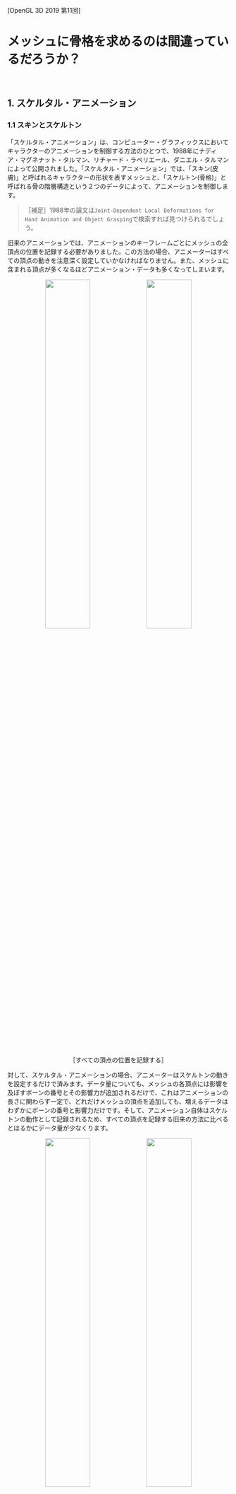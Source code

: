 [OpenGL 3D 2019 第11回]

# メッシュに骨格を求めるのは間違っているだろうか？

<br>

## 1. スケルタル・アニメーション

### 1.1 スキンとスケルトン

「スケルタル・アニメーション」は、コンピューター・グラフィックスにおいてキャラクターのアニメーションを制御する方法のひとつで、1988年にナディア・マグネナット・タルマン、リチャード・ラペリエール、ダニエル・タルマンによって公開されました。「スケルタル・アニメーション」では、「スキン(皮膚)」と呼ばれるキャラクターの形状を表すメッシュと、「スケルトン(骨格)」と呼ばれる骨の階層構造という２つのデータによって、アニメーションを制御します。

>［補足］1988年の論文は`Joint-Dependent Local Deformations for Hand Animation and Object Grasping`で検索すれば見つけられるでしょう。

旧来のアニメーションでは、アニメーションのキーフレームごとにメッシュの全頂点の位置を記録する必要がありました。この方法の場合、アニメーターはすべての頂点の動きを注意深く設定していかなければなりません。また、メッシュに含まれる頂点が多くなるほどアニメーション・データも多くなってしまいます。

<div style="text-align: center;width: 100%;">
<img src="images/11_hand_vertices_0.png" style="width:45%; margin-left:auto; margin-right:auto"/>
<img src="images/11_hand_vertices_1.png" style="width:45%; margin-left:auto; margin-right:auto"/>
</div>
<div style="text-align: center;">［すべての頂点の位置を記録する］</div>

対して、スケルタル・アニメーションの場合、アニメーターはスケルトンの動きを設定するだけで済みます。データ量についても、メッシュの各頂点には影響を及ぼすボーンの番号とその影響力が追加されるだけで、これはアニメーションの長さに関わらず一定で、どれだけメッシュの頂点を追加しても、増えるデータはわずかにボーンの番号と影響力だけです。そして、アニメーション自体はスケルトンの動作として記録されるため、すべての頂点を記録する旧来の方法に比べるとはるかにデータ量が少なくります。

<div style="text-align: center;width: 100%;">
<img src="images/11_hand_skeleton_0.png" style="width:45%; margin-left:auto; margin-right:auto"/>
<img src="images/11_hand_skeleton_1.png" style="width:45%; margin-left:auto; margin-right:auto"/>
</div>
<div style="text-align: center;">［骨の回転だけを記録する。頂点は対応する骨に追従する］</div>

もちろん、スケルタル・アニメーションにも問題がないわけではありません。まずスケルトンのアニメーションを頂点に反映しなければならないため、頂点ごとに必要な計算量が増えます。さらに、スケルトンをアニメーションさせるプログラムは、旧来の手法と比べて複雑なものになってしまいます。

こういった理由から、初学者にとってスケルタル・アニメーションを自力で完成させることは非常に時間がかかるものにならざるを得ません。とはいえ、アニメーションのないゲームは味気ないものになりがちです。<br>そこで今回は、こちらでスケルタル・アニメーションを行うプログラムを用意して、みなさんにはそれを組み込んでもらうことにしました。

### 1.2 スケルタル・アニメーションを扱うファイルを追加する

それではスケルタル・アニメーションを扱うためのファイルを追加しましょう。以下のURLから「SkeketalMesh用追加プログラム.zip」というファイルをダウンロードして展開してください。

`https://github.com/tn-mai/OpenGL3D2019/tree/master/Doc`

展開したフォルダには、ResフォルダとSrcフォルダが含まれているはずです。この2つのフォルダの中にある全てのファイルを、みなさんのプロジェクトのResフォルダとSrcフォルダにコピーしてください。次に、コピーした全てのファイルをみなさんのプロジェクトに追加してください。

なお、この段階ではビルドしてもエラーが発生しますが、このあと解決していきますので今は気にしないでください。

### 1.3 main関数にスケルタル・アニメーションを利用可能にするプログラムを追加する

ここからは、追加したファイルを皆さんのプロジェクトで動くようにするためのプログラムを追加していきます。
main関数の書かれているファイルを開き、TitleScene.hインクルード文の下に次のプログラムを追加してください。

```diff
 #include <Windows.h>
 #include "Src/GLFWEW.h"
 #include "Src/TitleScene.h"
+#include "Src/SkeletalMesh.h"
 #include <iostream>
```

ファイルの置かれたフォルダによっては、`Src/`の部分は不要かもしれません。上記のプログラムを追加したとき、もし赤い波線が表示されるようなら`Src/`を消して`#include "SkeletalMesh.h"`と書いてみてください。

「SkeletalMesh.h(すけるたる・めっしゅ・どっと・えいち)」は、スケルタル・アニメーション用のクラスや関数が宣言されているヘッダーファイルです。

次に、スケルタル・アニメーション用のシステムを初期化するプログラムを追加します。<br>
main関数のGLFWEWを初期化するプログラムの下に、次のプログラムを追加してください。

```diff
 GLFWEW::Window& window = GLFWEW::Window::Instance();
 window.Init(1280, 720, u8"アクションゲーム");
+
+// スケルタル・アニメーションを利用可能にする.
+Mesh::SkeletalAnimation::Initialize();

 SceneStack& sceneStack = SceneStack::Instance();
 sceneStack.Push(std::make_shared<TitleScene>());
```

続いて、毎フレーム必要な処理を追加します。

```diff
       if (MessageBox(nullptr, L"ゲームを終了しますか？", L"終了", MB_OKCANCEL) == IDOK) {
         break;
       }
     }
+
+    // スケルタル・アニメーション用データの作成準備.
+    Mesh::SkeletalAnimation::ResetUniformData();

      sceneStack.Update(deltaTime);
+
+    // スケルタル・アニメーション用データをGPUメモリに転送.
+    Mesh::SkeletalAnimation::UploadUniformData();

     //バックバッファを消去する
     glClearColor(0.8f, 0.2f, 0.1f, 1.0f);
     glClear(GL_COLOR_BUFFER_BIT | GL_DEPTH_BUFFER_BIT);
```

スケルタル・アニメーション用のデータは、シーンのUpdate関数内で作成されます。そのため、作成の準備をするResetUniformData(りせっと・ゆにふぉーむ・でーた)関数はシーンのUpdate関数が実行されるすぐ前に書き、作成したデータをGPUメモリに転送するUploadUniformData(あっぷろーど・ゆにふぉーむ・でーた)関数は、Update関数が実行したすぐ後に書いています。

最後に、スケルタル・アニメーションの利用を終了するプログラムを追加します。メインループの下に、次のプログラムを追加してください。

```diff
     sceneStack.Render();
     window.SwapBuffers();
   }
+
+  // スケルタル・アニメーションの利用を終了する.
+  Mesh::SkeletalAnimation::Finalize();
 }
```

これでmain関数へのプログラムの追加は完了です。

### 1.4 Shader::Program::Get関数を追加する

OpenGLで効率的にスケルタル・アニメーションを実行するには、シェーダー・プログラムとの連携が欠かせません。これを可能にするため、シェーダー・プログラムのIDを取得できるようにします。
Shader.hを開き、Programクラスの定義に次のプログラムを追加してください。

```diff
   void SetViewProjectionMatrix(const glm::mat4&);
   void SetModelMatrix(const glm::mat4&);
+
+  /// プログラムIDを取得する.
+  GLuint Get() const { return id; }

 private:
   GLuint id = 0;//プログラムID
```

こういった小さな機能のメンバ関数では、宣言と定義をhファイルとcppファイルに分けて書くほどでもない場合が多いです。そのような場合、上記のプログラムのように、クラス定義の中にメンバ関数の宣言と定義を同時に書くことができます。

### 1.5 Mesh.hにスケルタルメッシュ用の先行宣言を追加する

次はMesh::Bufferクラスに、スケルタル・アニメーション用の機能を追加していきます。<br>
Mesh.hを開き、次の先行宣言を追加してください。

```diff
 //先行宣言
 struct Mesh;
 using MeshPtr = std::shared_ptr<Mesh>;
 class MeshBuffer;
 using MeshBufferPtr = std::shared_ptr<Mesh>;
+
+// スケルタルメッシュ用の先行宣言.
+struct Node;
+struct ExtendedFile;
+using ExtendedFilePtr = std::shared_ptr<ExtendedFile>;
+class SkeletalMesh;
+using SkeletalMeshPtr = std::shared_ptr<SkeletalMesh>;

 /**
 * 頂点データ
 */
```

スケルタル・アニメーションに対応したメッシュは「ExtendedFile(えくすてんでっど・ふぁいる)」型の構造体として管理されます。そして、スケルタル・アニメーションを行う機能を追加したメッシュクラスには「SkeletalMesh(すけるたる・めっしゅ)」という名前を付けました。

### 1.6 Material構造体にスケルタルメッシュ用のシェーダー変数を追加する

スケルタル・アニメーションでは専用のシェーダー・プログラムが必要となります。手始めに、マテリアルが専用シェーダーを保持できるようにします。
Material構造体に次のプログラムを追加してください。

```diff
 struct Material
 {
   glm::vec4 baseColor = glm::vec4(1);
   Texture::Image2DPtr texture;
   Shader::ProgramPtr program;
+  // スケルタルメッシュ用のシェーダー.
+  Shader::ProgramPtr progSkeletalMesh;
 };
```

### 1.7 Mesh::Bufferクラスにスケルタルメッシュ用のメンバを追加する

スケルタル・アニメーションに対応したメッシュを読み込めるように、Mesh::Bufferクラスを拡張します。Mesh::Bufferクラスに次のプログラムを追加してください。

```diff
   void AddCude(const char* name);
+
+  // スケルタル・アニメーションに対応したメッシュの読み込みと取得.
+  bool LoadSkeletalMesh(const char* path);
+  SkeletalMeshPtr GetSkeletalMesh(const char* meshName) const;

 private:
   BufferObject vbo;
   BufferObject ibo;
   GLintptr vboEnd = 0;
   GLintptr iboEnd = 0;
   std::unordered_map<std::string, FilePtr> files;
   Shader::ProgramPtr progStaticMesh;
+
+  // スケルタル・アニメーションに対応したメッシュを保持するメンバ変数.
+  Shader::ProgramPtr progSkeletalMesh;
+  struct MeshIndex {
+    ExtendedFilePtr file;
+    const Node* node = nullptr;
+  };
+  std::unordered_map<std::string, MeshIndex> meshes;
+  std::unordered_map<std::string, ExtendedFilePtr> extendedFiles;
 };
```

上記のプログラムでは、２つのメンバ関数を追加していますが、実はこれらの関数はSkeletalMesh.cppに定義済みです。そのため、宣言さえ行えば使えるようになります。

### 1.8 スケルタル・アニメーション用のシェーダーを読み込む

スケルタル・アニメーションには専用のシェーダーが必要なので、Mesh::Bufferクラスを初期化するときにそれを読み込むプログラムを追加しなければなりません。しかし、そのまえにヘッダーファイルのインクルードを行いましょう。Mesh.cppを開き、Mesh.hのインクルード文の下に次のプログラムを追加してください

```diff
 #include "Mesh.h"
+#include "SkeletalMesh.h"
 #include "json11/json11.hpp"
 #include <glm/gtc/quaternion.hpp>
 #include <glm/gtc/matrix_transform.hpp>
 #include <glm/gtc/constants.hpp>
 #include <fstream>
 #include <algorithm>
 #include <iostream>
```

それでは、シェーダーを読み込みましょう。Buffer::Init関数に、次のプログラムを追加してください。

```diff
   progStaticMesh = Shader::Program::Create("Res/staticMesh.vert", "Res/StaticMesh.frag");
   if (progStaticMesh->IsNull()) {
     return false;
   }
+
+  // スケルタルメッシュ用のシェーダーを読み込む.
+  progSkeletalMesh = Shader::Program::Create(
+    "Res/SkeletalMesh.vert", "Res/SkeletalMesh.frag");
+  if (progSkeletalMesh->IsNull()) {
+    return false;
+  }
+  SkeletalAnimation::BindUniformBlock(progSkeletalMesh);

   vboEnd = 0;
   iboEnd = 0;
   files.reserve(100);
```

上記のプログラムでは、スケルタル・アニメーション用のシェーダーを読み込んだあとで、「BindUniformBlock(ばいんど・ゆにふぉーむ・ぶろっく)」という関数を実行しています。この関数は、スケルタル・アニメーション用に確保したGPUメモリをシェーダーから利用できるように設定します。

### 1.9 マテリアルにスケルタル・アニメーション用のシェーダーを設定する

続いて、読み込んだスケルタル・アニメーション用のシェーダーをマテリアルに設定します。Buffer::CreateMaterial関数に次のプログラムを追加してください。

```diff
 Material Buffer::CreateMaterial(
   const glm::vec4& color, Texture::Image2DPtr texture) const
 {
   Material m;
   m.baseColor = color;
   m.texture = texture;
   m.program = progStaticMesh;
+  m.progSkeletalMesh = progSkeletalMesh;
   return m;
 }
```

### 1.11 スケルタル・アニメーション用のシェーダーにビュープロジェクション行列を設定する

通常のメッシュと同様に、スケルタル・アニメーション用のシェーダーもビュープロジェクション行列を設定する必要があります。この処理はBuffer::SetViewProjectionMatrix関数でやってしまうのがよいでしょう。Buffer::SetViewProjectionMatrix関数に、次のプログラムを追加してください。

```diff
 void Buffer::SetViewProjectionMatrix(const glm::mat4& matVP) const
 {
   progStaticMesh->Use();
   progStaticMesh->SetViewProjectionMatrix(matVP);
+  progSkeletalMesh->Use();
+  progSkeletalMesh->SetViewProjectionMatrix(matVP);
   glUseProgram(0);
 }
```

これでスケルタル・アニメーションを使う準備が完了しました。

<div style="page-break-after: always"></div>

## 2. スケルタル・アニメーションを使う

### 2.1 スケルタル・アニメーションに対応したメッシュを読み込む

それでは、スケルタル・アニメーションを使ってみましょう。手始めに敵キャラクターをアニメーションさせてみます。まずはヘッダーファイルをインクルードしなければなりません。MainGameScene.cppを開き、Mesh.hのインクルード分の下に、次のプログラムを追加してください。

```diff
 #include "GLFWEW.h"
 #include "MainGameScene.h"
 #include "StatusScene.h"
 #include "GameOverscene.h"
+#include "SkeletalMeshActor.h"
 #include <glm/gtc/matrix_transform.hpp>
 #include <glm/gtc/constants.hpp>
 #include <random>
```

スケルタル・アニメーションするメッシュを扱う場合、StaticMeshActorクラスではなく、SkeletalMeshActorクラスを使います。

次に、敵キャラクターのメッシュをスケルタル・アニメーション対応版に切り替えましょう。敵のメッシュは「oni_small.glTF」ですが、実はこのファイルには既にスケルタル・アニメーションのデータが含まれています。ですから、必要なのは読み込む際に使う関数を変更することだけです。ということで、MainGameScene::Initialize関数を、次のように変更してください。

```diff
   meshBuffer.LoadMesh("Res/red_pine_tree.gltf");
   meshBuffer.LoadMesh("Res/bikuni.gltf");
-  meshBuffer.LoadMesh("Res/oni_small.gltf");
+  meshBuffer.LoadSkeletalMesh("Res/oni_small.gltf");
   meshBuffer.LoadMesh("Res/wall_stone.gltf");

   //ハイトマップを作成
   if (!heightMap.LoadFromFile("Res/Terrain.tga", 20.0f, 0.5f))
```

LoadSkeletalMesh(ろーど・すけるたる・めっしゅ)関数は、メッシュに加えてスケルタル・アニメーションに必要なデータも読み込む関数です。LoadMesh関数の代わりにこの関数を使うことで、スケルタル・アニメーションのデータが読み込まれます。

>［補足］LoadSkeletalMesh関数はスケルタル・アニメーションのデータを含まないglTFファイルも読み込めます。もちろん、そのようなメッシュをアニメーションさせることはできません。

### 2.2 SkeletalMeshActorクラスを使う

続いて、敵キャラクターのアクタークラスを、StaticMeshActorからSkeletalMeshActorに変更しましょう。MainGameScene::Initialize関数内の敵を配置するプログラムを、次のように変更してください。

```diff
 const size_t oniCount = 100;
 enemies.Reserve(oniCount);
-const Mesh::FilePtr mesh = meshBuffer.GetFile("Res/oni_small.gltf");
 for (size_t i = 0; i < oniCount; i++)
 {
   //敵の位置を(50,50)-(150,150)の範囲からランダムに選択
   glm::vec3 position(0);
   position.x = std::uniform_real_distribution<float>(50, 150)(rand);
   position.z = std::uniform_real_distribution<float>(50, 150)(rand);
   position.y = heightMap.Height(position);

   //敵の向きをランダムに選択
   glm::vec3 rotation(0);
   rotation.y = std::uniform_real_distribution<float>(0, 6.3f)(rand);
-  StaticMeshActorPtr p = std::make_shared<StaticMeshActor>(
-    mesh, "Kooni", 13, position, rotation);
+  const Mesh::SkeletalMeshPtr mesh = meshBuffer.GetSkeletalMesh("oni_small");
+  SkeletalMeshActorPtr p = std::make_shared<SkeletalMeshActor>(
+    mesh, "Kooni", 13, position, rotation);
+  p->GetMesh()->Play("Run");

   p->colLocal = Collision::Sphere{ glm::vec3(0),1.0f };
   enemies.Add(p);
```

Mesh::Buffer::GetSkeletalMesh関数はMesh::Buffer::GetFile関数と似ていますが、引数が「ファイル名」ではなく「メッシュ名」になっている点に注意してください。これは、glTF形式ではひとつのファイルに複数のメッシュを格納することができるからです。GetFile関数では、簡単さを優先して最初の１つが自動的に選択されるようになっていますが、GetSkeletalMesh関数では、メッシュ名を指定することで、特定のメッシュを選べるように改良しています。

アニメーションを実行するにはSkeletalMesh::Play(すけるたる・めっしゅ・ぷれい)関数を使います。また、SkeltalMeshActorからメッシュを取得するにはSkeletalMeshActor::GetMesh(すけるたる・めっｓｙ・あくたー・げっと・めっしゅ)関数を使います。

SkeletalMesh::Play関数には１～２つの引数を渡すことができます。最初の引数は「再生するアニメーションの名前」です。２つめの引数は「ループ再生の有無」です。この引数にはデフォルト値が設定されているので省略できます。省略するとtrueを指定したのと同じ扱いになります(ループ再生が有効になります)。もし一度だけ再生させたい場合は２つめの引数にfalseを指定します。

プログラムが書けたら、**ビルドして実行してください。**<br>敵キャラクターが歩行アニメーションをしていれば成功です。

>［補足］スケルタル・アニメーションは重い処理なので、Debugビルドではコマ送りのようになってしまうかもしれません。その場合、Releaseビルドで実行するか、敵の数を減らしてください。

<div style="border:solid 1px; background:#f0e4cd; margin: 1rem; padding: 1rem; border-radius: 10px">
<strong>［課題01］</strong><br>
敵キャラクターのアニメーションを変更してください。oni_small.glTFファイルに定義されているアニメーションの名前は「Wait」「Run」「Attack」「Hit」「Down」です。
</div>

<div style="page-break-after: always"></div>

## 3. 入力によるアニメーションの制御

### 3.1 PlayerActorクラスの定義にアニメーション用の機能を追加する

敵だけでなく、プレイヤーのアクターもアニメーションさせましょう。プレイヤーのアクターはキー入力に応じて停止したり、移動したり、ジャンプしたりします。このようにアクターの状態が変化したとき、その状態に応じてアニメーションを切り替えると、見た目の違和感が少なくなります。これらの処理はPlayerActorkクラスに追加していくのがよいでしょう。

まずは必要なヘッダーファイルをインクルードします。PlayerActor.hを開き、次のプログラムを追加してください。

```diff
 #ifndef PLAYERACTOR_H_INCLUDED
 #define PLAYERACTOR_H_INCLUDED
-#include "Actor.h"
+#include "GLFWEW.h"
+#include "SkeletalMeshActor.h"
 #include "Terrain.h"
 #include "memory"
```

次に、スケルタル・アニメーションを行えるようにPlayerActorクラスの定義に変更を加えます。PlayerActorクラスの定義を次のように変更してください。

```diff
 /**
 * プレイヤーアクター.
 */
-class PlayerActor : public StaticMeshActor
+class PlayerActor : public SkeletalMeshActor
 {
 public:
-  PlayerActor(const Mesh::FilePtr& mesh,
-    const glm::vec3& pos, const glm::vec3& rot, const Terrain::HeightMap* hm);
+  PlayerActor(const Terrain::HeightMap* hm, const Mesh::Buffer& buffer,
+    const glm::vec3& pos, const glm::vec3& rot = glm::vec3(0));
   virtual ~PlayerActor() = default;

   virtual void Update(float) override;
   void Jump();
+  void ProcessInput();
+  void SetBoardingActor(ActorPtr);

 private:
+  void CheckRun(const GamePad& gamepad);
+  void CheckJump(const GamePad& gamepad);
+
+  /// アニメーション状態.
+  enum class State {
+    idle, ///< 停止.
+    run,  ///< 移動.
+    jump, ///< ジャンプ.
+  };
+  State state = State::idle; ///< 現在のアニメーション状態.
+  bool isInAir = false;      ///< 空中判定フラグ.
+  ActorPtr boardingActor;   ///< 乗っているアクター.
+  float moveSpeed = 5.0f;    ///< 移動速度.
+
   const Terrain::HeightMap* heightMap = nullptr; ///< 参照する高さマップ.
 };
 using PlayerActorPtr = std::shared_ptr<PlayerActor>;
```

### 3.2 PlayerActorコンストラクタを変更する

続いてコンストラクタを変更します。しかし、その前に必要なヘッダーファイルのインクルードをします。PlayerActor.cppを開き、次のプログラムを追加してください。

```diff
 /**
 * @file PlayerActor.cpp
 */
 #include "PlayerActor.h"
+#include "SkeletalMesh.h"
+#include <glm/gtc/matrix_transform.hpp>

 /**
 * コンストラクタ.
```

続いて、コンストラクタを次のように変更してください。

```diff
 /**
 * コンストラクタ.
+*
+* @param hm    プレイヤーの着地判定に使用する高さマップ.
+* @param buffer プレイヤーのメッシュデータを持つメッシュバッファ.
+* @param pos    プレイヤーの初期座標.
+* @param rot    プレイヤーの初期方向.
 */
-PlayerActor::PlayerActor(const Mesh::FilePtr& mesh,
-  const glm::vec3& pos, const glm::vec3& rot, const Terrain::HeightMap* hm)
- : StaticMeshActor(mesh, "Player", 20, pos, rot), heightMap(hm)
+PlayerActor::PlayerActor(const Terrain::HeightMap* hm, const Mesh::Buffer& buffer,
+  const glm::vec3& pos, const glm::vec3& rot)
+  : SkeletalMeshActor(buffer.GetSkeletalMesh("Bikuni"), "Player", 13, pos, rot),
+  heightMap(hm)
 {
   colLocal = Collision::CreateSphere(glm::vec3(0, 0.7f, 0), 0.7f);
+  GetMesh()->Play("Idle");
+  state = State::idle;
 }
```

以前のコンストラクタではメッシュを引数で受け取っていましたが、今回はメッシュバッファを受け取って、コンストラクタ側で必要なメッシュを取得する形に変更してみました。bikuni.gltfに含まれるメッシュは「Bikuni(びくに)」だけなので、GetSkeletalMesh関数の引数にはこの名前を指定しています。その他の追加点として、関数内で最初のアニメーションとして「Idle(あいどる)」を再生するようになっています。

### 3.3 PlayerActor::Update関数を変更する

次に、プレイヤーの状態を更新し、その状態に応じてアニメーションを切り替える機能を追加します。この機能は以下の処理から構成されます。

1. 座標の更新.
2. 接地判定.
3. 乗っているオブジェクトの判定.
4. 落下判定.
5. 重力.
6. アニメーションの更新.

最初の処理は「座標の更新」ですが、これは既にStaticMeshActor::Update関数の呼び出しとして書いてあります。しかし、基底クラスをStaticMeshActorからSkeletalMeshActorに変更したので、クラス名を書き換える必要があります。なお、ここで座標の更新を行うActorクラスではなく、直接の継承元であるStaticMeshActorやSkeletalMeshActorを指定しているのには理由があります。なぜなら、継承したクラスがなにか重要な追加の処理を行っている(あるいは将来追加される)可能性があるからです。

```diff
 * @param deltaTime 前回の更新からの経過時間.
 */
 void PlayerActor::Update(float deltaTime)
 {
   // 座標の更新.
-  StaticMeshActor::Update(deltaTime);
+  SkeletalMeshActor::Update(deltaTime);

   // 接地判定.
   static const float gravity = 9.8f;
```

### 3.4 接地判定を変更する

続いて、接地判定に変更を加えます。接地判定に次のプログラムを追加してください。

```diff
   // 接地判定.
   static const float gravity = 9.8f;
   const float groundHeight = heightMap->Height(position);
   if (position.y <= groundHeight) {
     position.y = groundHeight;
     velocity.y = 0;
+    isInAir = false;
   } else if (position.y > groundHeight) {
     velocity.y -= gravity * deltaTime;
   }
 }
```

空中判定フラグ(isInAir)をfalseにして「地上判定」にする処理を追加しています。

### 3.5 乗っているオブジェクトの判定を追加する

衝突判定の結果、なにかの物体の上に乗っている状態になることがあります。ここではその物体から離れたかどうかを調べます。空中判定フラグを地上判定に切り替えるプログラムの下に、次のプログラムを追加してください。

```diff
     position.y = groundHeight;
     velocity.y = 0;
     isInAir = false;
   } else if (position.y > groundHeight) {
+    // 乗っている物体から離れたら空中判定にする.
+    if (boardingActor) {
+      Collision::Shape col = colWorld;
+      col.s.r += 0.1f; // 衝突判定を少し大きくする.
+      glm::vec3 pa, pb;
+      if (!Collision::TestShapeShape(col, boardingActor->colWorld, &pa, &pb)) {
+        boardingActor.reset();
+      }
+    }
     velocity.y -= gravity * deltaTime;
   }
 }
```

このプログラムでは、シェイプを少し大きくしてから判定しています。DetectCollision関数による衝突判定の結果、乗っている物体よりわずかに浮いてしまうことがあるため、こうしておかないと浮いたり着地したりを繰り返す状態になってしまいます。

### 3.6 落下判定を追加する

次に追加するのは落下判定です。物体から離れたかどうかを判定するプログラムの下に、次のプログラムを追加してください。

```diff
         boardingActor.reset();
       }
     }
+
+    // 落下判定.
+    const bool isFloating = position.y > groundHeight + 0.1f; // 地面から浮いているか.
+    if (!isInAir && isFloating && !boardingActor ) {
+      isInAir = true;
+    }
     velocity.y -= gravity * deltaTime;
   }
 }
```

落下判定は３つの条件から構成され、それぞれ「地上判定」、「浮遊判定」、「乗っている物体判定」となっています。落下判定自体は最初の２つの判定で十分に機能しますが、それだけだと他のコリジョンの上に乗っている場合に、常に地面から浮いていると判定されてしまいます。そこで、物体に乗っているかどうかも調べるようにしています。

### 3.7 重力の処理を修正する

「重力」の処理自体は既に書いてありますが、空中判定のときだけ重力を加えるように変更しましょう。重力を加えるプログラムの前後に、次のプログラムを追加してください。

```diff
     if (!isInAir && isFloating && isGoingDown) {
       isInAir = true;
     }

+    // 重力を加える.
+    if (isInAir) {
       velocity.y -= gravity * deltaTime;
+    }
   }
 }
```

### 3.8 適切なアニメーションを再生する

最後に、プレイヤーの状態に応じて適切なアニメーションを再生します。重力を加えるプログラムの下に、次のプログラムを追加してください。

```diff
     if (isInAir) {
       velocity.y -= gravity * deltaTime;
     }
   }
+
+  // アニメーションの更新.
+  switch (state) {
+  case State::run:
+    if (isInAir) {
+      GetMesh()->Play("Jump");
+      state = State::jump;
+    } else {
+      const float horizontalSpeed = velocity.x * velocity.x + velocity.z * velocity.z;
+      if (horizontalSpeed == 0) {
+        GetMesh()->Play("Idle");
+        state = State::idle;
+      }
+    }
+    break;
+
+  case State::idle:
+    if (isInAir) {
+      GetMesh()->Play("Jump");
+      state = State::jump;
+    } else {
+      const float horizontalSpeed = velocity.x * velocity.x + velocity.z * velocity.z;
+      if (horizontalSpeed != 0) {
+        GetMesh()->Play("Run");
+        state = State::run;
+      }
+    }
+    break;
+
+  case State::jump:
+    if (!isInAir) {
+      GetMesh()->Play("Idle");
+      state = State::idle;
+    }
+    break;
+  }
 }
```

現在の状態はstate(すてーと)変数に格納されていますので、switch文を使って状態に応じて処理を分けています。各状態における処理は次のとおりです。

* run(らん)やidle(あいどる)状態のとき、空中判定になっていればjump(じゃんぷ)状態に切り替えます。
* run状態のとき、horizontalSpeed(ほりぞんたる・すぴーど、水平速度)が0ならidle状態に切り替えます。
* idle状態のとき、horizontalSpeedが0以外ならrun状態に切り替えます。
* jump状態の時、地上判定になっていたらidle状態に切り替えます。

これでPlayerActor::Update関数は完成です。

### 3.9 PlayerActor::ProcessInput関数を定義する

次に、キー入力を扱う関数を定義しましょう。PlayerActor::Jump関数の定義の下に、次のプログラムを追加してください。

```diff
void PlayerActor::Jump()
{
  velocity.y = 5.0f;
}
+
+/**
+* 入力を処理する.
+*/
+void PlayerActor::ProcessInput()
+{
+  const GamePad gamepad = GLFWEW::Window::Instance().GetGamePad();
+  CheckRun(gamepad);
+  CheckJump(gamepad);
+}
```

ProcessInput関数では、移動とジャンプの判定を行いますが、これらはそれぞれ関数として別に定義することにしました。関数にすることで、処理に名前を付けることになるため、結果として何をするプログラムなのかが分かりやすくなります。

### 3.10 PlayerActor::CheckRun関数を定義する

移動の判定プログラムを追加します。ProcessInput関数の定義の下に、次のプログラムを追加してください。なお、この節で書くプログラムはMainGameScene::ProcessInputに書いてある移動処理とほとんど同じですので、そこからコピーしてもいいでしょう。

```diff
   CheckRun(gamepad);
   CheckJump(gamepad);
 }
+
+/**
+* 移動操作を処理する.
+*
+* @param gamepad ゲームパッド入力.
+*/
+void PlayerActor::CheckRun(const GamePad& gamepad)
+{
+}
```

最初に空中判定かどうかを調べます。なぜなら、空中にいるときは移動できないからです。CheckRun関数に次のプログラムを追加してください。

```diff
 void PlayerActor::CheckRun(const GamePad& gamepad)
 {
+  // 空中にいるときは移動できない.
+  if (isInAir) {
+    return;
+  }
 }
```

次に、方向キーの入力を調べて移動方向を計算します。空中判定の下に、次のプログラムを追加してください。

```diff
   if (isInAir) {
     return;
   }
+
+  // 方向キーから移動方向を計算.
+  const glm::vec3 front(0, 0, -1);
+  const glm::vec3 left(-1, 0, 0);
+  glm::vec3 move(0);
+  if (gamepad.buttons & GamePad::DPAD_UP) {
+    move += front;
+  } else if (gamepad.buttons & GamePad::DPAD_DOWN) {
+    move -= front;
+  }
+  if (gamepad.buttons & GamePad::DPAD_LEFT) {
+    move += left;
+  } else if (gamepad.buttons & GamePad::DPAD_RIGHT) {
+    move -= left;
+  }
 }
```

このプログラムでは方向キーの入力に応じて、move変数に前ベクトル(front)や左ベクトル(left)を加減算することで、移動方向を計算しています。

続いて、移動方向に向かう速度を設定するプログラムを書きましょう。移動方向を計算するプログラムの下に、次のプログラムを追加してください。

```diff
   } else if (gamepad.buttons & GamePad::DPAD_RIGHT) {
     move -= left;
   }
+
+  // 移動が行われていたら、移動方向に応じて向きと速度を更新.
+  if (glm::dot(move, move)) {
+    // 向きを更新.
+    move = glm::normalize(move);
+    rotation.y = std::atan2(-move.z, move.x) + glm::radians(90.0f);
+
+    // 物体に乗っていないときは地形の勾配を考慮して移動方向を調整する.
+    if (!boardingActor) {
+      // 移動方向の地形の勾配(gradient)を計算.
+      const float minGradient = glm::radians(-60.0f); // 沿うことのできる勾配の最小値.
+      const float maxGradient = glm::radians(60.0f); // 沿うことのできる勾配の最大値.
+      const float frontY =
+        heightMap->Height(position + move * 0.05f) - position.y - 0.01f;
+      const float gradient =
+        glm::clamp(std::atan2(frontY, 0.05f), minGradient, maxGradient);
+
+      // 地形に沿うように移動速度を設定.
+      const glm::vec3 axis = glm::normalize(glm::cross(move, glm::vec3(0, 1, 0)));
+      move = glm::rotate(glm::mat4(1), gradient, axis) * glm::vec4(move, 1.0f);
+    }
+    velocity = move * moveSpeed;
+  } else {
+    // 移動していないので速度を0にする.
+    velocity = glm::vec3(0);
+  }
 }
```

単に水平方向に移動してから地形の高さを適用するという方法では、勾配によって実際の移動速度が変化してしまいます。そこで、下図に示すようにプレイヤーの高さと移動先の高さの差から地形の<ruby>勾配<rt>こうばい</rt></ruby>を求め、その角度から実際の移動方向を計算しなおします。

<div style="text-align: center;width: 100%;">
<img src="images/11_move_along_gradient.png" style="width:60%; margin-left:auto; margin-right:auto"/>
</div>

### 3.11 PlayerActor::CheckJump関数を定義する

移動の次は、ジャンプ判定のプログラムを追加します。CheckRun関数の定義の下に、次のプログラムを追加してください。

```diff
     velocity = glm::vec3(0);
   }
 }
+
+/**
+* ジャンプ操作を処理する.
+*
+* @param gamepad ゲームパッド入力.
+*/
+void PlayerActor::CheckJump(const GamePad& gamepad)
+{
+  if (isInAir) {
+    return;
+  }
+  if (gamepad.buttonDown & GamePad::B) {
+    Jump();
+  }
+}
```

### 3.12 PlayerActor::Jump関数を変更する

ジャンプするときにいくつかの処理を追加します。Jump関数に次のプログラムを追加してください。

```diff
 void PlayerActor::Jump()
 {
   velocity.y = 5.0f;
+  boardingActor.reset();
+  isInAir = true;
 }
```

### 3.13 PlayerActor::SetBoardingActor関数を定義する

最後に、乗っている物体を設定するSetBoardingActor(せっと・ぼーでぃんぐ・あくたー)関数を定義します。PlayerActor::ProcessInput関数の定義の下に、次のプログラムを追加してください。

```diff
  CheckRun(gamepad);
  CheckJump(gamepad);
 }
+
+/**
+* プレイヤーが乗っている物体を設定する.
+*
+* @param p 乗っている物体.
+*/
+void PlayerActor::SetBoardingActor(ActorPtr p)
+{
+  boardingActor = p;
+  if (p) {
+    isInAir = false;
+  }
+}

 /**
 * 移動操作を処理する.
```

これでPlayerActorクラスの変更は完了です。

### 3.14 PlayerActorクラスを使う

スケルタル・アニメーションに対応したPlayerActorクラスに対応するために、MainGameSceneクラスに変更を加えます。MainGameScene.cppを開き、MainGameScene::Initialize関数を、次のように変更してください。

```diff
   meshBuffer.LoadMesh("Res/red_pine_tree.gltf");
-  meshBuffer.LoadMesh("Res/bikuni.gltf");
+  meshBuffer.LoadSkeletalMesh("Res/bikuni.gltf");
   meshBuffer.LoadSkeletalMesh("Res/oni_small.gltf");
   meshBuffer.LoadMesh("Res/wall_stone.gltf");

   //ハイトマップを作成
   if (!heightMap.LoadFromFile("Res/Terrain.tga", 20.0f, 0.5f)) {
     return false;
   }
   if (!heightMap.CreateMesh(meshBuffer, "Terrain")) {
     return false;
   }

   glm::vec3 startPos(100, 0, 100);
   startPos.y = heightMap.Height(startPos);
-  player = std::make_shared<PlayerActor>(
-    meshBuffer.GetFile("Res/bikuni.gltf"), startPos, glm::vec3(0), &heightMap);
-  player->colLocal = Collision::CreateSphere(glm::vec3(0, 0.7f, 0), 0.7f);
+  player = std::make_shared<PlayerActor>(&heightMap, meshBuffer, startPos);

   std::mt19937 rand;
```

### 3.15 プレイヤーの移動処理を変更する

プレイヤーの移動処理はPlayerActor::ProcessInput関数にまとめましたので、MainGameScene::ProcessInputにある移動処理をPlayerActor::ProcessInput関数で置き換えます。MainGameScene::ProcessInput関数を次のように変更してください。

```diff
   // プレイヤー操作.
-  const GamePad gamepad = window.GetGamePad();
-  glm::vec3 velocity(0);
-  if (gamepad.buttons & GamePad::DPAD_LEFT) {
-    velocity.x = -1;
-  } else if (gamepad.buttons & GamePad::DPAD_RIGHT) {
-    velocity.x = 1;
-  }
-  if (gamepad.buttons & GamePad::DPAD_DOWN) {
-    velocity.z = 1;
-  } else if (gamepad.buttons & GamePad::DPAD_UP) {
-    velocity.z = -1;
-  }
-  if (velocity.x || velocity.z) {
-    velocity = normalize(velocity);
-    player->rotation.y = std::atan2(-velocity.z, velocity.x) + glm::radians(90.0f);
-    velocity *= 6.0f;
-  }
-  player->velocity.x = velocity.x;
-  player->velocity.z = velocity.z;
-
-  // ジャンプ.
-  if (gamepad.buttonDown & GamePad::B) {
-    player->Jump();
-  }
+  player->ProcessInput();

   if (window.GetGamePad().buttonDown & GamePad::A) {
```

これでプレイヤーの操作は全てPlayerActor::ProcessInput関数で行うようになりました。

プログラムが書けたら**ビルドして実行してください。**<br>プレイヤーを移動させたりジャンプさせたとき、対応するアニメーションが再生されたら成功です。

<div style="page-break-after: always"></div>

## 4. Actorクラスに衝突処理関数を追加する

### 4.1 Actor::OnHit関数を定義する

現在のプログラムでは、プレイヤーが物体の上に乗ったときに停止しないようになっています。なぜなら、「物体の上に乗っている」という状態がPlayerActorに伝わっていないからです。「物体の上に乗っている」という状態を伝えるためには、衝突ハンドラの中でSetBoardingActor関数を呼び出せばいいのですが、ここに問題が潜んでいます。というのは、衝突ハンドラの引数はActorPtr型なので、直接この関数を呼び出すことができないのです。もちろん、キャストを使えば可能ですが、将来「この衝突ハンドラを別のアクターにも使いたい」となった場合に問題が生じる可能性があります。

そこで、Actorクラスに衝突ハンドラの機能を追加することにします。Actorの衝突ハンドラを仮想関数にすることで、派生クラスで自由に機能を付け加えることが可能となり、また誤った型をキャストしてしまうリスクも避けられます。

それでは追加していきましょう。Actor.hを開き、次のように先行宣言を追加してください。

```diff
 #include <memory>
 #include <functional>
+
+class Actor;
+using ActorPtr = std::shared_ptr<Actor>;

/**
* シーンに配置するオブジェクト
```

続いて、Actorクラスの定義に次のプログラムを追加してください。

```diff
   virtual void Update(float);
   virtual void UpdateDrawData(float);
   virtual void Draw();
+  virtual void OnHit(const ActorPtr&, const glm::vec3&) {}

 public:
   std::string name; ///< アクターの名前.
```

さきほど先行宣言を追加したのは、OnHit関数の定義においてActorPtr型を使えるようにするためです。

>［補足］ある処理から間接的に呼び出されるような関数を「ハンドラ(handle + er)」といいますが、ハンドラの名前は「On(おん) + 取り扱う事象の名前」という形が一般的です。ここでの「on」は「when」に近い用法で、「なんらかの事象が発生した」ことを表します。別に「when」でも構わないのですが、微妙なニュアンスの違いがあること、短い単語のほうが書く手間が減ることから「on」が好まれるようです。

### 4.2 DetectCollision関数からOnHit関数を呼び出す

次に、DetectCollision関数からOnHit関数を呼び出すようにするのですが、これまでどおり衝突ハンドラを指定したいこともあるかもしれません。そこで、衝突ハンドラのデフォルト引数にnullptrを設定することにします。そして、DetectCollision関数は衝突ハンドラ引数がnullptrの場合にOnHitを呼び出すようにします。

まずはデフォルト引数を設定しましょう。３つのDetectCollision関数の宣言の末尾のプログラムを次のように変更してください。

```diff
 using CollisionHandlerType =
   std::function<void(const ActorPtr&, const ActorPtr&, const glm::vec3&)>;
-void DetectCollision(const ActorPtr& a, const ActorPtr& b, CollisionHandlerType handler);
-void DetectCollision(const ActorPtr& a, ActorList& b, CollisionHandlerType handler);
-void DetectCollision(ActorList& a, ActorList& b, CollisionHandlerType handler);
+void DetectCollision(const ActorPtr& a, const ActorPtr& b,
+  CollisionHandlerType handler = nullptr);
+void DetectCollision(const ActorPtr& a, ActorList& b,
+  CollisionHandlerType handler = nullptr);
+void DetectCollision(ActorList& a, ActorList& b,
+  CollisionHandlerType handler = nullptr);

 #endif // ACTOR_H_INCLUDED
```

handler引数にデフォルト値を追加したことで紙面の横幅を超えてしまったため、途中で改行を入れていますが、この改行まで真似する必要はありません。

続いてActor.cppを開き、DetectCollision関数(３種類ありますが引数で判断してください)を次のように変更してください。

```diff
 void DetectCollision(const ActorPtr& a, const ActorPtr& b, CollisionHandlerType handler)
 {
   if (a->health <= 0 || b->health <= 0) {
     return;
   }
   glm::vec3 pa, pb;
   if (Collision::TestShapeShape(a->colWorld, b->colWorld, &pa, &pb)) {
+    if (handler) {
       handler(a, b, pb);
+    } else {
+      a->OnHit(b, pb);
+      b->OnHit(a, pa);
+    }
   }
 }
```

<div style="border:solid 1px; background:#f0e4cd; margin: 1rem; padding: 1rem; border-radius: 10px">
<strong>［課題02］</strong><br>
残りの２つのDetectCollision関数について、上記のプログラムと同様にhandlerがnullptrではないときだけhandlerを実行し、nullptrのときはOnHitを実行するように変更してください。
</div>

### 4.2 PlayerActor::OnHit関数を定義する

それでは、PlayerActorクラスにOnHit関数を追加しましょう。PlayerActor.hを開き、PlayerActorクラスの定義に次のプログラムを追加してください。

```diff
   virtual void Update(float) override;
+  virtual void OnHit(const ActorPtr&, const glm::vec3&);
   void Jump();
   void ProcessInput();
   void SetBoardingActor(ActorPtr);
```

続いてPlayerActor.cppを開き、PlayerActor::Update関数の定義の下に、次のプログラムを追加してください。なお、このOnHit関数はMainGameScene.cppにあるPlayerCollisionHandler関数とほとんど同じです。そちらからコピーして修正してもいいでしょう。

```diff
       state = State::idle;
     }
     break;
   }
 }
+
+/**
+* 衝突ハンドラ.
+*
+* @param b 衝突相手のアクター.
+* @param p 衝突が発生した座標.
+*/
+void PlayerActor::OnHit(const ActorPtr& b, const glm::vec3& p)
+{
+  const glm::vec3 v = colWorld.s.center - p;
+  // 衝突位置との距離が近すぎないか調べる.
+  if (dot(v, v) > FLT_EPSILON) {
+    // thisをbに重ならない位置まで移動.
+    const glm::vec3 vn = normalize(v);
+    float radiusSum = colWorld.s.r;
+    switch (b->colWorld.type) {
+    case Collision::Shape::Type::sphere: radiusSum += b->colWorld.s.r; break;
+    case Collision::Shape::Type::capsule: radiusSum += b->colWorld.c.r; break;
+    }
+    const float distance = radiusSum - glm::length(v) + 0.01f;
+    position += vn * distance;
+    colWorld.s.center += vn * distance;
+  } else {
+    // 移動を取り消す(距離が近すぎる場合の例外処理).
+    const float deltaTime = static_cast<float>(GLFWEW::Window::Instance().DeltaTime());
+    const glm::vec3 deltaVelocity = velocity * deltaTime;
+    position -= deltaVelocity;
+    colWorld.s.center -= deltaVelocity;
+  }
+  SetBoardingActor(b);
+}

 /**
 * ジャンプさせる.
```

### 4.4 MainGameScene::Update関数を変更する

最後に、OnHit関数が使われるようにDetectCollision関数の引数を変更しましょう。MainGameScene.cppを開き、MainGameScenn::Update関数を次のように変更してください。

```diff
   trees.Update(deltaTime);
   objects.Update(deltaTime);

-  DetectCollision(player, enemies, PlayerCollisionHandler);
-  DetectCollision(player, trees, PlayerCollisionHandler);
-  DetectCollision(player, objects, PlayerCollisionHandler);
+  DetectCollision(player, enemies);
+  DetectCollision(player, trees);
+  DetectCollision(player, objects);

   player->UpdateDrawData(deltaTime);
   enemies.UpdateDrawData(deltaTime);
```

プログラムが書けたら**ビルドして実行してください。**<br>石壁や敵の上に乗ったときにプレイヤーが停止でき、停止アニメーションが再生され、その場でジャンプが可能になっていたら成功です。

<div style="border:solid 1px; background:#f0e4cd; margin: 1rem; padding: 1rem; border-radius: 10px">
<strong>［課題03］</strong><br>
StaticMeshActorまたはSkeletalMeshActorの派生クラスを作成してOnHit関数をオーバーライドし、プレイヤーに触れられたらアクターの向きを変化させてください。<br>なお、以下のURLにあるglTFファイルは自由に利用してもらって構いません。
https://github.com/tn-mai/OpenGL3D2019/tree/master/Res
</div>
